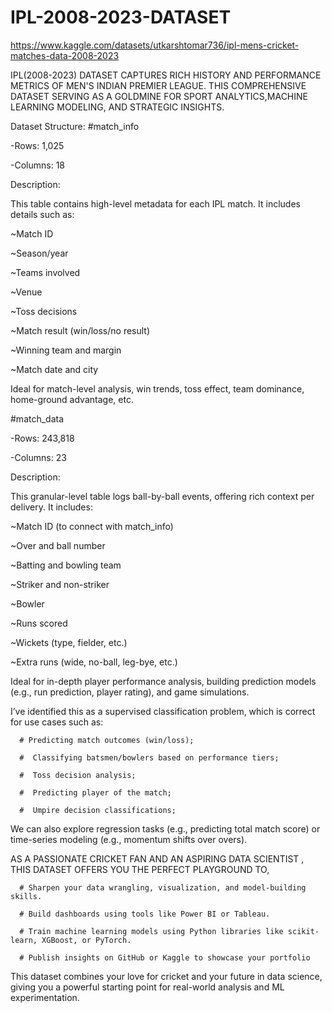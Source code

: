 # IPL-2008-2023-DATASET

https://www.kaggle.com/datasets/utkarshtomar736/ipl-mens-cricket-matches-data-2008-2023

IPL(2008-2023) DATASET CAPTURES RICH HISTORY AND PERFORMANCE METRICS OF MEN'S INDIAN PREMIER LEAGUE.
THIS COMPREHENSIVE DATASET SERVING AS A GOLDMINE FOR SPORT ANALYTICS,MACHINE LEARNING MODELING, AND STRATEGIC INSIGHTS.


Dataset Structure:
#match_info

-Rows: 1,025

-Columns: 18

Description:

This table contains high-level metadata for each IPL match. It includes details such as:

~Match ID

~Season/year

~Teams involved

~Venue

~Toss decisions

~Match result (win/loss/no result)

~Winning team and margin

~Match date and city

Ideal for match-level analysis, win trends, toss effect, team dominance, home-ground advantage, etc.

#match_data

-Rows: 243,818

-Columns: 23

Description:

This granular-level table logs ball-by-ball events, offering rich context per delivery. It includes:

~Match ID (to connect with match_info)

~Over and ball number


~Batting and bowling team

~Striker and non-striker

~Bowler

~Runs scored

~Wickets (type, fielder, etc.)

~Extra runs (wide, no-ball, leg-bye, etc.)

Ideal for in-depth player performance analysis, building prediction models (e.g., run prediction, player rating), and game simulations.



I’ve identified this as a supervised classification problem, which is correct for use cases such as:

      # Predicting match outcomes (win/loss);

      #  Classifying batsmen/bowlers based on performance tiers;

      #  Toss decision analysis;

      #  Predicting player of the match;

      #  Umpire decision classifications;

We can also explore regression tasks (e.g., predicting total match score) or time-series modeling (e.g., momentum shifts over overs).



AS A PASSIONATE CRICKET FAN AND AN ASPIRING DATA SCIENTIST , THIS DATASET OFFERS YOU THE PERFECT PLAYGROUND TO,

      # Sharpen your data wrangling, visualization, and model-building skills.

      # Build dashboards using tools like Power BI or Tableau.

      # Train machine learning models using Python libraries like scikit-learn, XGBoost, or PyTorch.

      # Publish insights on GitHub or Kaggle to showcase your portfolio

This dataset combines your love for cricket and your future in data science, giving you a powerful starting point for real-world analysis and ML experimentation.

